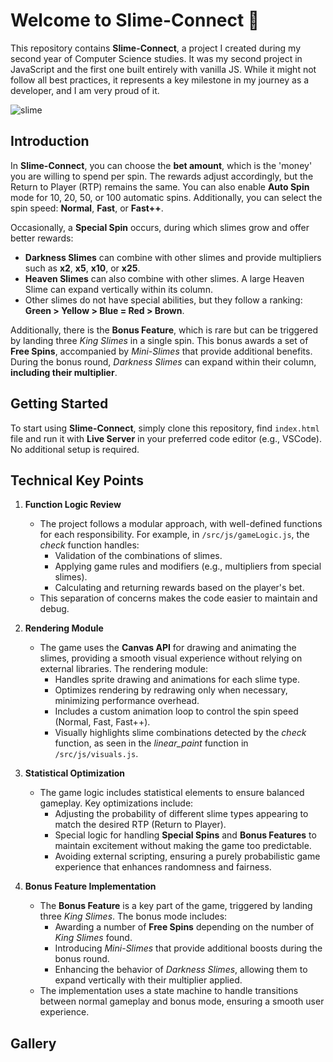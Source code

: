# Welcome to Slime-Connect 🎉

This repository contains **Slime-Connect**, a project I created during my second year of Computer Science studies. It was my second project in JavaScript and the first one built entirely with vanilla JS. While it might not follow all best practices, it represents a key milestone in my journey as a developer, and I am very proud of it.

![slime](https://github.com/user-attachments/assets/e048dd1e-7fe6-4477-a078-5e85e7904302)

## Introduction
In **Slime-Connect**, you can choose the **bet amount**, which is the 'money' you are willing to spend per spin. The rewards adjust accordingly, but the Return to Player (RTP) remains the same. You can also enable **Auto Spin** mode for 10, 20, 50, or 100 automatic spins. Additionally, you can select the spin speed: **Normal**, **Fast**, or **Fast++**.

Occasionally, a **Special Spin** occurs, during which slimes grow and offer better rewards:

- **Darkness Slimes** can combine with other slimes and provide multipliers such as **x2**, **x5**, **x10**, or **x25**.
- **Heaven Slimes** can also combine with other slimes. A large Heaven Slime can expand vertically within its column.
- Other slimes do not have special abilities, but they follow a ranking: **Green > Yellow > Blue = Red > Brown**.

Additionally, there is the **Bonus Feature**, which is rare but can be triggered by landing three *King Slimes* in a single spin. This bonus awards a set of **Free Spins**, accompanied by *Mini-Slimes* that provide additional benefits. During the bonus round, *Darkness Slimes* can expand within their column, **including their multiplier**.

## Getting Started

To start using **Slime-Connect**, simply clone this repository, find `index.html` file and run it with **Live Server** in your preferred code editor (e.g., VSCode). No additional setup is required.

## Technical Key Points

1. **Function Logic Review**
   - The project follows a modular approach, with well-defined functions for each responsibility. For example, in `/src/js/gameLogic.js`, the *check* function handles:
     - Validation of the combinations of slimes.
     - Applying game rules and modifiers (e.g., multipliers from special slimes).
     - Calculating and returning rewards based on the player's bet.
   - This separation of concerns makes the code easier to maintain and debug.

2. **Rendering Module**
   - The game uses the **Canvas API** for drawing and animating the slimes, providing a smooth visual experience without relying on external libraries. The rendering module:
     - Handles sprite drawing and animations for each slime type.
     - Optimizes rendering by redrawing only when necessary, minimizing performance overhead.
     - Includes a custom animation loop to control the spin speed (Normal, Fast, Fast++).
     - Visually highlights slime combinations detected by the *check* function, as seen in the *linear_paint* function in `/src/js/visuals.js`.

3. **Statistical Optimization**
   - The game logic includes statistical elements to ensure balanced gameplay. Key optimizations include:
     - Adjusting the probability of different slime types appearing to match the desired RTP (Return to Player).
     - Special logic for handling **Special Spins** and **Bonus Features** to maintain excitement without making the game too predictable.
     - Avoiding external scripting, ensuring a purely probabilistic game experience that enhances randomness and fairness.

4. **Bonus Feature Implementation**
   - The **Bonus Feature** is a key part of the game, triggered by landing three *King Slimes*. The bonus mode includes:
     - Awarding a number of **Free Spins** depending on the number of *King Slimes* found.
     - Introducing *Mini-Slimes* that provide additional boosts during the bonus round.
     - Enhancing the behavior of *Darkness Slimes*, allowing them to expand vertically with their multiplier applied.
   - The implementation uses a state machine to handle transitions between normal gameplay and bonus mode, ensuring a smooth user experience.

## Gallery
